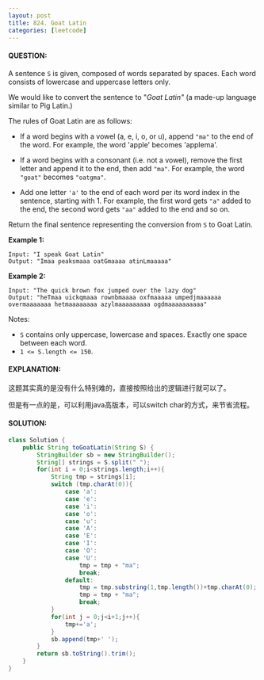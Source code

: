 ```yaml
---
layout: post
title: 824. Goat Latin
categories: [leetcode]
---
```


#### QUESTION:

A sentence `S` is given, composed of words separated by spaces. Each word consists of lowercase and uppercase letters only.

We would like to convert the sentence to "*Goat Latin"* (a made-up language similar to Pig Latin.)

The rules of Goat Latin are as follows:

- If a word begins with a vowel (a, e, i, o, or u), append `"ma"` to the end of the word.
  For example, the word 'apple' becomes 'applema'.

- If a word begins with a consonant (i.e. not a vowel), remove the first letter and append it to the end, then add `"ma"`.
  For example, the word `"goat"` becomes `"oatgma"`.
   
- Add one letter `'a'` to the end of each word per its word index in the sentence, starting with 1.
  For example, the first word gets `"a"` added to the end, the second word gets `"aa"` added to the end and so on.

Return the final sentence representing the conversion from `S` to Goat Latin. 

**Example 1:**

```
Input: "I speak Goat Latin"
Output: "Imaa peaksmaaa oatGmaaaa atinLmaaaaa"
```

**Example 2:**

```
Input: "The quick brown fox jumped over the lazy dog"
Output: "heTmaa uickqmaaa rownbmaaaa oxfmaaaaa umpedjmaaaaaa overmaaaaaaa hetmaaaaaaaa azylmaaaaaaaaa ogdmaaaaaaaaaa"
```

Notes:

- `S` contains only uppercase, lowercase and spaces. Exactly one space between each word.
- `1 <= S.length <= 150`.

#### EXPLANATION:

这题其实真的是没有什么特别难的，直接按照给出的逻辑进行就可以了。

但是有一点的是，可以利用java高版本，可以switch char的方式，来节省流程。

#### SOLUTION:

```java
class Solution {
    public String toGoatLatin(String S) {
        StringBuilder sb = new StringBuilder();
        String[] strings = S.split(" ");
        for(int i = 0;i<strings.length;i++){
            String tmp = strings[i];
            switch (tmp.charAt(0)){
                case 'a':
                case 'e':
                case 'i':
                case 'o':
                case 'u':
                case 'A':
                case 'E':
                case 'I':
                case 'O':
                case 'U':
                    tmp = tmp + "ma";
                    break;
                default:
                    tmp = tmp.substring(1,tmp.length())+tmp.charAt(0);
                    tmp = tmp + "ma";
                    break;
            }
            for(int j = 0;j<i+1;j++){
                tmp+='a';
            }
            sb.append(tmp+' ');
        }
        return sb.toString().trim();
    }
}
```

